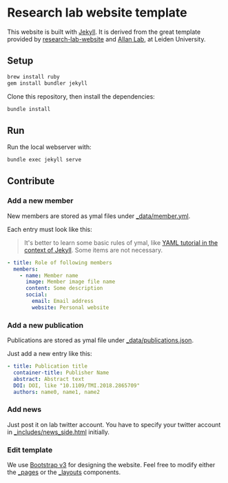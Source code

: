 # Research lab website template

This website is built with [Jekyll](https://jekyllrb.com/).
It is derived from the great template provided by [research-lab-website](https://github.com/ericdaat/research-lab-website) and [Allan Lab](https://www.allanlab.org/aboutwebsite.html), at Leiden University.

## Setup

``` bash
brew install ruby
gem install bundler jekyll
```

Clone this repository, then install the dependencies:

``` bash
bundle install
```

## Run

Run the local webserver with:

``` bash
bundle exec jekyll serve
```

## Contribute

### Add a new member

New members are stored as ymal files under
[_data/member.yml](_data/member.yml).

Each entry must look like this:

> It's better to learn some basic rules of ymal, like [YAML tutorial in the context of Jekyll](https://idratherbewriting.com/documentation-theme-jekyll/mydoc_yaml_tutorial). Some items are not necessary.

``` yaml
- title: Role of following members
  members:
    - name: Member name
      image: Member image file name
      content: Some description
      social:
        email: Email address
        website: Personal website
```

### Add a new publication

Publications are stored as ymal file under
[_data/publications.json](_data/publications.json).

Just add a new entry like this:

``` yml
- title: Publication title
  container-title: Publisher Name
  abstract: Abstract text
  DOI: DOI, like "10.1109/TMI.2018.2865709"
  authors: name0, name1, name2

```

### Add news

Just post it on lab twitter account. You have to specify your twitter account in [_includes/news_side.html](_includes/news_side.html) initially.

### Edit template

We use [Bootstrap v3](https://getbootstrap.com/) for designing the website.
Feel free to modify either the [_pages](_pages/) or the
[_layouts](_layouts/) components.

